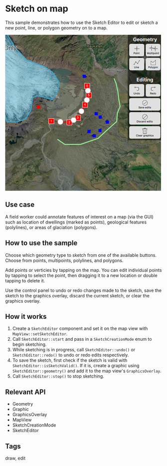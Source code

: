 # Sketch on map

This sample demonstrates how to use the Sketch Editor to edit or sketch a new point, line, or polygon geometry on to a map.

![](screenshot.png)

## Use case

A field worker could annotate features of interest on a map (via the GUI) such as location of dwellings (marked as points), geological features (polylines), or areas of glaciation (polygons).

## How to use the sample

Choose which geometry type to sketch from one of the available buttons. Choose from points, multipoints, polylines, and polygons.

Add points or verticies by tapping on the map. You can edit individual points by tapping to select the point, then dragging it to a new location or double tapping to delete it.

Use the control panel to undo or redo changes made to the sketch, save the sketch to the graphics overlay, discard the current sketch, or clear the graphics overlay.

## How it works

1. Create a `SketchEditor` component and set it on the map view with `MapView::setSketchEditor`.
2. Call `SketchEditor::start` and pass in a `SketchCreationMode` enum to begin sketching.
3. While sketching is in progress, call `SketchEditor::undo()` or `SketchEditor::redo()` to undo or redo edits respectively.
4. To save the sketch, first check if the sketch is valid with `SketchEditor::isSketchValid()`. If it is, create a graphic using `SketchEditor::geometry()` and add it to the map view's `GraphicsOverlay`.
5. Call `SketchEditor::stop()` to stop sketching.

## Relevant API

* Geometry
* Graphic
* GraphicsOverlay
* MapView
* SketchCreationMode
* SketchEditor

## Tags

draw, edit
